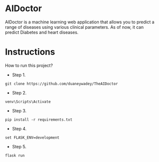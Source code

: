 # AIDoctor 

AIDoctor is a machine learning web application that allows you to predict a range of diseases using various clinical parameters. As of now, it can predict Diabetes and heart diseases. 

# Instructions
How to run this project? 

* Step 1. 
```
git clone https://github.com/duaneywadey/TheAIDoctor
```

* Step 2. 
```
venv\Scripts\Activate
```

* Step 3. 
```
pip install -r requirements.txt
```

* Step 4.
```
set FLASK_ENV=development
```

* Step 5.
```
flask run  
```

